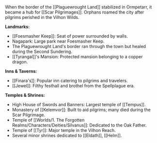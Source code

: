 When the border of the [[Plaguewrought Land]] stabilized in Ormpetarr, it became a hub for [[Scar Pilgrimages]]. Orphans roamed the city after pilgrims perished in the Vilhon Wilds.

**Landmarks:**
- [[Foesmasher Keep]]: Seat of power surrounded by walls.
- Nagapark: Large park near Foesmasher Keep.
- The Plaguewrought Land's border ran through the town but healed during the Second Sundering.
- [[Tyrangal]]'s Mansion: Protected mansion belonging to a copper dragon.

**Inns & Taverns:**
- [[Finara's]]: Popular inn catering to pilgrims and travelers.
- [[Jewel]]: Filthy festhall and brothel from the Spellplague era.

**Temples & Shrines:**
- High House of Swords and Banners: Largest temple of [[Tempus]].
- Monastery of [[Kelemvor]]: Built to aid pilgrims; many died during the Scar Pilgrimage.
- Temple of [[Worlds/1. The Forgotten Realms/Characters/Deities/Silvanus]]: Dedicated to the Oak Father.
- Temple of [[Tyr]]: Major temple in the Vilhon Reach.
- Several minor shrines dedicated to [[Eldath]], [[Helm]].